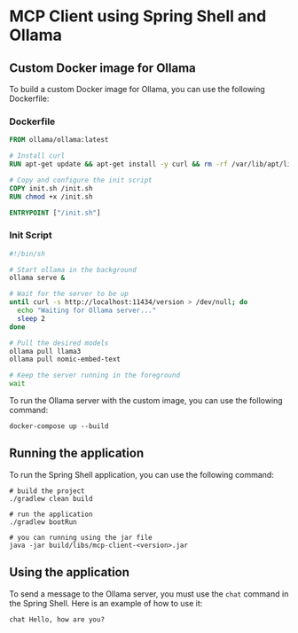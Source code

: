 # MCP Client using Spring Shell and Ollama

## Custom Docker image for Ollama
To build a custom Docker image for Ollama, you can use the following Dockerfile:

### Dockerfile
```dockerfile
FROM ollama/ollama:latest

# Install curl
RUN apt-get update && apt-get install -y curl && rm -rf /var/lib/apt/lists/*

# Copy and configure the init script
COPY init.sh /init.sh
RUN chmod +x /init.sh

ENTRYPOINT ["/init.sh"]
```

### Init Script
```bash
#!/bin/sh

# Start ollama in the background
ollama serve &

# Wait for the server to be up
until curl -s http://localhost:11434/version > /dev/null; do
  echo "Waiting for Ollama server..."
  sleep 2
done

# Pull the desired models
ollama pull llama3
ollama pull nomic-embed-text

# Keep the server running in the foreground
wait
```

To run the Ollama server with the custom image, you can use the following command:
```shell
docker-compose up --build
```

## Running the application
To run the Spring Shell application, you can use the following command:
```shell
# build the project
./gradlew clean build

# run the application
./gradlew bootRun

# you can running using the jar file
java -jar build/libs/mcp-client-<version>.jar
```

## Using the application
To send a message to the Ollama server, you must use the `chat` command in the Spring Shell. Here is an example of how to use it:
```shell
chat Hello, how are you?
```
